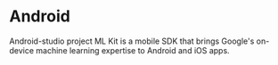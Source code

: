# Android
Android-studio project
ML Kit is a mobile SDK that brings Google's on-device machine learning expertise to Android and iOS apps. 
